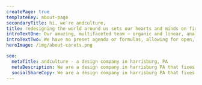 ```yaml
---
createPage: true
templateKey: about-page
secondaryTitle: hi, we're andculture,
title: redesigning the world around us sets our hearts and minds on fire.
introTextOne: Our amazing, multifaceted team — organic and linear, analytical and intuitive, visionary and pragmatic — makes light work of reimagination by using an agile mindset and an intentional clash of perspectives.
introTextTwo: We have no preset agenda or formulas, allowing for open, iterative collaboration that’s focused squarely on delivering value.
heroImage: /img/about-carets.png

seo:
  metaTitle: andculture - a design company in harrisburg, PA
  metaDescription: We are a design company in harrisburg PA that fixes broken realities through cutting edge design, strategy, and engineering solutions.
  socialShareCopy: We are a design company in harrisburg PA that fixes broken realities through cutting edge design, strategy, and engineering solutions.
---
```


